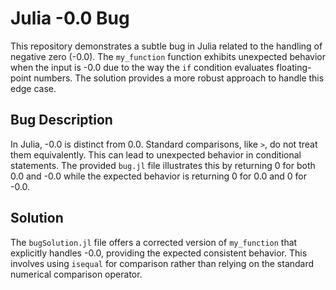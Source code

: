# Julia -0.0 Bug

This repository demonstrates a subtle bug in Julia related to the handling of negative zero (-0.0).  The `my_function` function exhibits unexpected behavior when the input is -0.0 due to the way the `if` condition evaluates floating-point numbers.  The solution provides a more robust approach to handle this edge case.

## Bug Description

In Julia, -0.0 is distinct from 0.0. Standard comparisons, like `>`, do not treat them equivalently. This can lead to unexpected behavior in conditional statements. The provided `bug.jl` file illustrates this by returning 0 for both 0.0 and -0.0 while the expected behavior is returning 0 for 0.0 and 0 for -0.0.

## Solution

The `bugSolution.jl` file offers a corrected version of `my_function` that explicitly handles -0.0, providing the expected consistent behavior. This involves using `isequal` for comparison rather than relying on the standard numerical comparison operator.